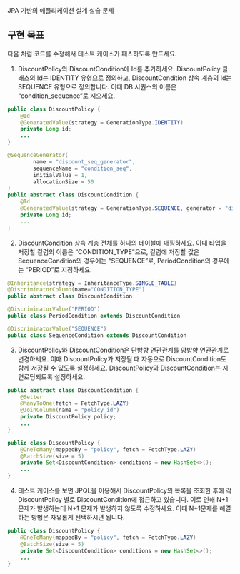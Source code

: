 JPA 기반의 애플리케이션 설계 실습 문제

## 구현 목표

다음 처럼 코드를 수정해서 테스트 케이스가 패스하도록 만드세요.

1. DiscountPolicy와 DiscountCondition에 Id를 추가하세요.
   DiscountPolicy 클래스의 Id는 IDENTITY 유형으로 정의하고, DiscountCondition 상속 계층의 Id는 SEQUENCE 유형으로 정의합니다.
   이때 DB 시퀀스의 이름은 “condition_sequence”로 지으세요.
```java
public class DiscountPolicy {
    @Id
    @GeneratedValue(strategy = GenerationType.IDENTITY)
    private Long id;
    ...
}

@SequenceGenerator(
        name = "discount_seq_generator",
        sequenceName = "condition_seq",
        initialValue = 1,
        allocationSize = 50
)
public abstract class DiscountCondition {
    @Id
    @GeneratedValue(strategy = GenerationType.SEQUENCE, generator = "discount_seq_generator")
    private Long id;
    ...
}
```

2. DiscountCondition 상속 계층 전체를 하나의 테이블에 매핑하세요.
   이때 타입을 저장할 컬럼의 이름은 “CONDITION_TYPE”으로, 컬럼에 저장할 값은 SequenceCondition의 경우에는 “SEQUENCE”로, PeriodCondition의 경우에는 “PERIOD”로 지정하세요.
```java
@Inheritance(strategy = InheritanceType.SINGLE_TABLE)
@DiscriminatorColumn(name="CONDITION_TYPE")
public abstract class DiscountCondition

@DiscriminatorValue("PERIOD")
public class PeriodCondition extends DiscountCondition

@DiscriminatorValue("SEQUENCE")
public class SequenceCondition extends DiscountCondition 
```
3. DiscountPolicy와 DiscountCondition은 단방향 연관관계를 양방향 연관관계로 변경하세요.
   이때 DiscountPolicy가 저장될 때 자동으로 DiscountCondition도 함께 저장될 수 있도록 설정하세요.
   DiscountPolicy와 DiscountCondition는 지연로딩되도록 설정하세요.
```java
public abstract class DiscountCondition {
    @Setter
    @ManyToOne(fetch = FetchType.LAZY)
    @JoinColumn(name = "policy_id")
    private DiscountPolicy policy;
    ...
}

public class DiscountPolicy {
    @OneToMany(mappedBy = "policy", fetch = FetchType.LAZY)
    @BatchSize(size = 5)
    private Set<DiscountCondition> conditions = new HashSet<>();
    ...
}
```
4. 테스트 케이스를 보면 JPQL을 이용해서 DiscountPolicy의 목록을 조회한 후에 각 DiscountPolicy 별로 DiscountCondition에 접근하고 있습니다. 이로 인해 N+1 문제가 발생하는데 N+1 문제가 발생하지 않도록 수정하세요.
   이때 N+1문제를 해결하는 방법은 자유롭게 선택하시면 됩니다.
```java
public class DiscountPolicy {
    @OneToMany(mappedBy = "policy", fetch = FetchType.LAZY)
    @BatchSize(size = 5)
    private Set<DiscountCondition> conditions = new HashSet<>();
    ...
}
```